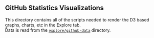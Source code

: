 ## GitHub Statistics Visualizations

This directory contains all of the scripts needed to render the D3 based graphs, charts, etc in the Explore tab.  
Data is read from the [`explore/github-data`][data dir] directory.

[data dir]: ../../explore/github-data